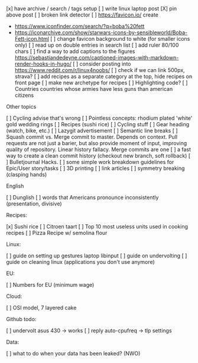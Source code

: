 [x] have archive / search / tags setup
[ ] write linux laptop post
[X] pin above post
[ ] broken link detector
[ ] https://favicon.io/ create 
  - https://www.iconfinder.com/search/?q=boba%20fett
  - https://iconarchive.com/show/starwars-icons-by-sensibleworld/Boba-Fett-icon.html
[ ] change favicon background to white (for smaller icons only)
[ ] read up on double entries in search list
[ ] add ruler 80/100 chars
[ ] find a way to add captions to the figures https://sebastiandedeyne.com/captioned-images-with-markdown-render-hooks-in-hugo/ 
[ ] consider posting into https://www.reddit.com/r/linux4noobs/
[ ] check if we can link 500px, strava?
[ ] add recipes as a separate category at the top, hide recipes on front page
[ ] make new archetype for recipes 
[ ] Highlighting code?
[ ] Countries countries whose armies have less guns than american citizens

Other topics

[ ] Cycling advise that's wrong
[ ] Pointless concepts: rhodium plated 'white' gold wedding rings
[ ] Recipes (sushi rice)
[ ] Cycling stuff
[ ] Gear heading (watch, bike, etc.)
[ ] Lazygit advertisement
[ ] Semantic line breaks
[ ] Squash commit vs. Merge commit to master. Depends on context. Pull requests are not just a barier, but also provide moment of input, improving quality of repository. Linear history fallacy. Merge commits are one
[ ] a fast way to create a clean commit history (checkout new branch, soft rollback)
[ ] Bulletjournal Hacks.
[ ] some simple work breakdown guidelines for Epic/User story/tasks
[ ] 3D printing
[ ] link articles
[ ] symmetry breaking (clasping hands)

English

[ ] Dunglish
[ ] words that Americans pronounce inconsistently (presentation, divisive)

Recipes:

[x] Sushi rice
[ ] Citroen taart
[ ] Top 10 most useless units used in cooking recipes
[ ] Pizza Recipe w/ semolina flour

Linux:

[ ] guide on setting up gestures laptop libinput 
[ ] guide on undervolting
[ ] guide on cleaning linux (applications you don't use anymore)

EU:

[ ] Numbers for EU (minimum wage)

Cloud:

[ ] OSI model, 7 layered cake

Github todo:

[ ] undervolt asus 430 -> works
[ ] reply auto-cpufreq -> tlp settings

Data:

[ ] what to do when your data has been leaked? (NWO)